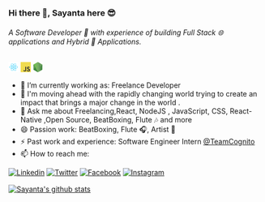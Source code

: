 ### Hi there 👋, Sayanta here 😎️
###### A Software Developer 🚀 with experience of building Full Stack 🌐 applications and Hybrid 📱 Applications.

<code><img height="20" src="https://raw.githubusercontent.com/github/explore/80688e429a7d4ef2fca1e82350fe8e3517d3494d/topics/react/react.png"></code>
<code><img height="20" src="https://raw.githubusercontent.com/github/explore/80688e429a7d4ef2fca1e82350fe8e3517d3494d/topics/javascript/javascript.png"></code>
<code><img height="20" src="https://raw.githubusercontent.com/github/explore/80688e429a7d4ef2fca1e82350fe8e3517d3494d/topics/nodejs/nodejs.png"></code>

- 🔭 I’m currently working as: Freelance Developer
- 👯 I'm moving ahead with the rapidly changing world trying to create an impact that brings a major change in the world .
- 💬 Ask me about Freelancing,React, NodeJS , JavaScript, CSS, React-Native ,Open Source, BeatBoxing, Flute 🎶️ and more
- 😄 Passion work: BeatBoxing, Flute 🎧️, Artist 🎨
- ⚡ Past work and experience: Software Engineer Intern [@TeamCognito](https://github.com/teamcognito-tech-llp)
- 📫 How to reach me:

[![Linkedin](https://img.shields.io/badge/LinkedIn-blue.svg?style=for-the-badge&logo=linkedin)](https://www.linkedin.com/in/sayanta-b-752432130/)
[![Twitter](https://img.shields.io/badge/Twitter-skyblue.svg?style=for-the-badge&logo=twitter)](https://twitter.com/sayanta2702)
[![Facebook](https://img.shields.io/badge/Facebook-white.svg?style=for-the-badge&logo=facebook)](https://www.facebook.com/sayanta.bhattacharjee.589)
[![Instagram](https://img.shields.io/badge/Instagram-pink.svg?style=for-the-badge&logo=instagram)](https://www.instagram.com/saynbeatbox/)

<a href="https://github.com/Sayan-dev">
 <img align="center" src="https://github-readme-stats.vercel.app/api?username=Sayan-dev&show_icons=true&theme=dracula&line_height=27" alt="Sayanta's github stats"/>
</a>
